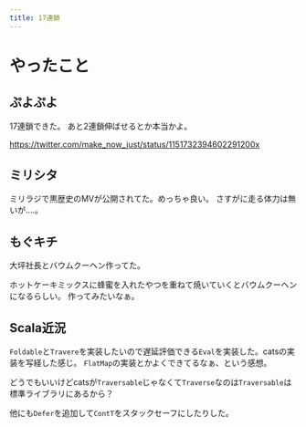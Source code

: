 ```yaml
---
title: 17連鎖
---
```


# やったこと

## ぷよぷよ

17連鎖できた。
あと2連鎖伸ばせるとか本当かよ。

https://twitter.com/make_now_just/status/1151732394602291200x

## ミリシタ

ミリラジで黒歴史のMVが公開されてた。めっちゃ良い。
さすがに走る体力は無いが‥‥。

## もぐキチ

大坪社長とバウムクーヘン作ってた。

ホットケーキミックスに蜂蜜を入れたやつを重ねて焼いていくとバウムクーヘンになるらしい。
作ってみたいなぁ。

## Scala近況

`Foldable`と`Travere`を実装したいので遅延評価できる`Eval`を実装した。catsの実装を写経した感じ。
`FlatMap`の実装とかよくできてるなぁ、という感想。

どうでもいいけどcatsが`Traversable`じゃなくて`Traverse`なのは`Traversable`は標準ライブラリにあるから？

他にも`Defer`を追加して`ContT`をスタックセーフにしたりした。
